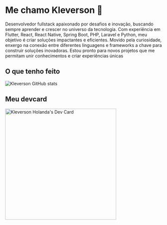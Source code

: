 # Me chamo Kleverson 👋

Desenvolvedor fullstack apaixonado por desafios e inovação, buscando sempre aprender e crescer no universo da tecnologia. Com experiência em Flutter, React, React Native, Spring Boot, PHP, Laravel e Python, meu objetivo é criar soluções impactantes e eficientes. Movido pela curiosidade, enxergo na conexão entre diferentes linguagens e frameworks a chave para construir soluções inovadoras. Estou pronto para novos projetos que me permitam unir conhecimentos e criar experiências únicas

## O que tenho feito
![Kleverson GitHub stats](https://github-readme-stats.vercel.app/api?username=kleverson&show_icons=true&theme=radical)



## Meu devcard
<a href="https://app.daily.dev/klevs"><img src="https://api.daily.dev/devcards/v2/wZk224qGSomzrJ38Ini3v.png?r=4a9" width="356" alt="Kleverson Holanda's Dev Card"/></a>

